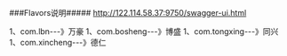 ###Flavors说明#####
http://122.114.58.37:9750/swagger-ui.html

1、com.lbn---》万豪
1、com.bosheng---》博盛
1、com.tongxing---》同兴
1、com.xincheng---》德仁

